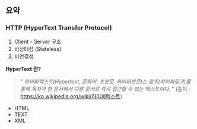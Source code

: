 ## 요약

### HTTP (HyperText Transfer Protocol)

1. Client - Server 구조
2. 비상태성 (Stateless)
3. 비연결성


**HyperText 란?**

> " *하이퍼텍스트(Hypertext, 문화어: 초본문, 하이퍼본문)는 참조(하이퍼링크)를 통해 독자가 한 문서에서 다른 문서로 즉시 접근할 수 있는 텍스트이다.* " (출처 : https://ko.wikipedia.org/wiki/하이퍼텍스트)

- HTML
- TEXT
- XML